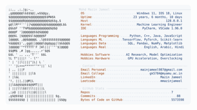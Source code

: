 <picture>
  <source srcset="https://raw.githubusercontent.com/mmazinjameel/mmazinjameel/main/dark_mode.svg?v=1747311600" media="(prefers-color-scheme: dark)">
  <img src="https://raw.githubusercontent.com/mmazinjameel/mmazinjameel/main/light_mode.svg?v=1747311600">
</picture>
